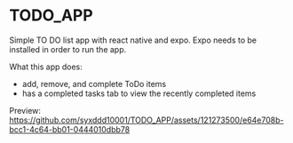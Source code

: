 # TODO_APP
Simple TO DO list app with react native and expo.
Expo needs to be installed in order to run the app.

What this app does: 
- add, remove, and complete ToDo items
- has a completed tasks tab to view the recently completed items

Preview:
https://github.com/syxddd10001/TODO_APP/assets/121273500/e64e708b-bcc1-4c64-bb01-0444010dbb78

